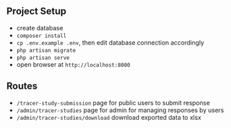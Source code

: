 ## Project Setup

- create database
- `composer install`
- `cp .env.example .env`, then edit database connection accordingly
- `php artisan migrate`
- `php artisan serve`
- open browser at `http://localhost:8000`

## Routes
- `/tracer-study-submission` page for public users to submit response
- `/admin/tracer-studies` page for admin for managing responses by users
- `/admin/tracer-studies/download` download exported data to xlsx
